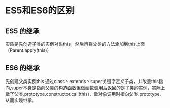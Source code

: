 # ES5和ES6的区别

## ES5 的继承

实质是先创造子类的实例对象this，然后再将父类的方法添加到this上面（Parent.apply(this)）


## ES6 的继承

先创建父类实例this 通过class丶extends丶super关键字定义子类，并改变this指向,super本身是指向父类的构造函数但做函数调用后返回的是子类的实例，实际上做了父类.prototype.constructor.call(this)，做对象调用时指向父类.prototype,从而实现继承。
  





